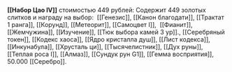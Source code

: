 **[[Набор Цао IV]]** стоимостью 449 рублей: Содержит 449 золотых слитков и награду на выбор:  [[Генезис]], [[Канон благодати]], [[Трактат 1 ранга]], [[Корунд]], [[Метеорит]], [[Самоцвет I]],  [[Фианит]],  [[Жемчужина]], [[Изучение]], [[Тюк выбора камей 3 ур]]., [[Серебряный токен]], [[Кодекс хаоса]], [[Ядро кристалла душ]], [[Лист кодекса]], [[Инкунабула]], [[Хрусталь ци]], [[Тысячелистник]], [[Дух руны]], [[Теплая роса I]], [[Алмаз]], [[Сундук рун G1]], [[Гемма восприятия]], 50.000 [[Серебро]].  